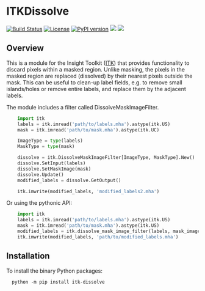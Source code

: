 # ITKDissolve

[![Build Status](https://github.com/dyollb/ITKDissolve/workflows/Build,%20test,%20package/badge.svg)](https://github.com/dyollb/ITKDissolve/actions)
[![License]( https://img.shields.io/github/license/dyollb/ITKDissolve?color=blue)](https://github.com/dyollb/ITKDissolve/blob/main/LICENSE)
[![PyPI version](https://img.shields.io/pypi/v/itk-dissolve.svg)](https://badge.fury.io/py/itk-dissolve)
<img src="https://img.shields.io/pypi/dm/itk-dissolve.svg?label=pypi%20downloads&logo=python&logoColor=green"/>
<img src="https://img.shields.io/badge/python-%203.7%20|%203.8%20|%203.9%20-3776ab.svg"/>
## Overview

This is a module for the Insight Toolkit ([ITK](https://github.com/InsightSoftwareConsortium/ITK)) that provides functionality to discard pixels within a masked region. Unlike masking, the pixels in the masked region are replaced (dissolved) by their nearest pixels outside the mask. This can be useful to clean-up label fields, e.g. to remove small islands/holes or remove entire labels, and replace them by the adjacent labels.

The module includes a filter called DissolveMaskImageFilter.

```python
    import itk
    labels = itk.imread('path/to/labels.mha').astype(itk.US)
    mask = itk.imread('path/to/mask.mha').astype(itk.UC)

    ImageType = type(labels)
    MaskType = type(mask)

    dissolve = itk.DissolveMaskImageFilter[ImageType, MaskType].New()
    dissolve.SetInput(labels)
    dissolve.SetMaskImage(mask)
    dissolve.Update()
    modified_labels = dissolve.GetOutput()

    itk.imwrite(modified_labels, 'modified_labels2.mha')
```

Or using the pythonic API:

```python
    import itk
    labels = itk.imread('path/to/labels.mha').astype(itk.US)
    mask = itk.imread('path/to/mask.mha').astype(itk.US)
    modified_labels = itk.dissolve_mask_image_filter(labels, mask_image=mask)
    itk.imwrite(modified_labels, 'path/to/modified_labels.mha')
```

## Installation

To install the binary Python packages:

```shell
  python -m pip install itk-dissolve
```
